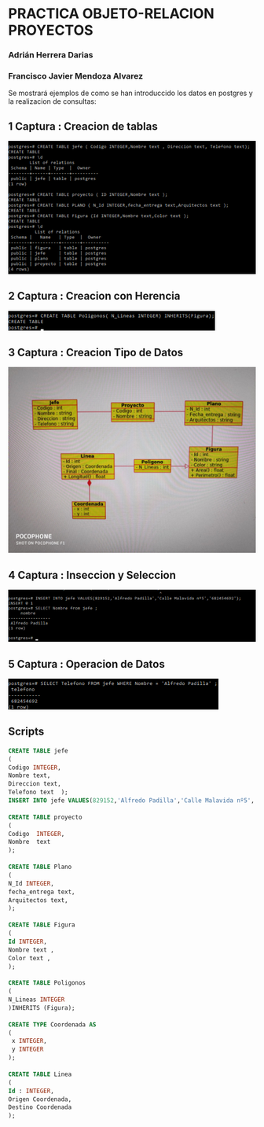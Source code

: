 # PRACTICA OBJETO-RELACION PROYECTOS 

### Adrián Herrera Darias

### Francisco Javier Mendoza Alvarez

Se mostrará ejemplos de como se han introduccido los datos en postgres y la realizacion de consultas:

## 1 Captura : Creacion de tablas

![Creacion de tablas](https://github.com/PanchoMen/ADM_BBDD/blob/master/Ejercicio%20Objeto-Relacional/Proyectos/Creaciontablas.png "Creacion de tablas")

## 2 Captura : Creacion con Herencia

![Creacion con Herencia](https://github.com/PanchoMen/ADM_BBDD/blob/master/Ejercicio%20Objeto-Relacional/Proyectos/Herencia.png "Creacion con Herencia")

## 3 Captura : Creacion Tipo de Datos

![Creacion Tipo de Datos](https://github.com/PanchoMen/ADM_BBDD/blob/master/Ejercicio%20Objeto-Relacional/Proyectos/UML.jpeg "Creacion Tipo de Datos")

## 4 Captura : Inseccion y Seleccion

![Inseccion y Seleccion](https://github.com/PanchoMen/ADM_BBDD/blob/master/Ejercicio%20Objeto-Relacional/Proyectos/Insercionyselecciondatos.png "Inseccion y Seleccion")

## 5 Captura : Operacion de Datos

![Operacion de Datos](https://github.com/PanchoMen/ADM_BBDD/blob/master/Ejercicio%20Objeto-Relacional/Proyectos/OperacionDeDatos.png "Operacion de Datos")

## Scripts

```SQL
CREATE TABLE jefe
( 
Codigo INTEGER,
Nombre text,
Direccion text,
Telefono text  );
INSERT INTO jefe VALUES(829152,'Alfredo Padilla','Calle Malavida nº5','682356435690');

CREATE TABLE proyecto
(
Codigo  INTEGER,
Nombre  text
);

CREATE TABLE Plano
(
N_Id INTEGER,
fecha_entrega text,
Arquitectos text,
);

CREATE TABLE Figura
(
Id INTEGER,
Nombre text ,
Color text ,
);

CREATE TABLE Poligonos
(
N_Lineas INTEGER
)INHERITS (Figura);

CREATE TYPE Coordenada AS
(
 x INTEGER,
 y INTEGER
);

CREATE TABLE Linea 
(
Id : INTEGER,
Origen Coordenada,
Destino Coordenada
);
```


